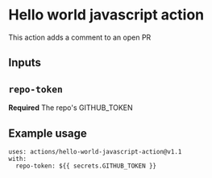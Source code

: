 # Hello world javascript action

This action adds a comment to an open PR

## Inputs

## `repo-token`

**Required** The repo's GITHUB_TOKEN

## Example usage
```
uses: actions/hello-world-javascript-action@v1.1
with:
  repo-token: ${{ secrets.GITHUB_TOKEN }}
```